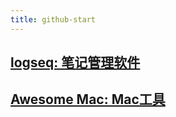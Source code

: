 ```yaml
---
title: github-start
---
```


## [logseq: 笔记管理软件](https://github.com/logseq/logseq.git)
## [Awesome Mac: Mac工具](https://github.com/SuJunming/mac-awesomeTools)
